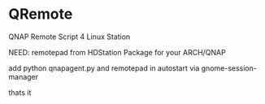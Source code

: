 # QRemote

QNAP Remote Script 4 Linux Station

NEED: remotepad from HDStation Package for your ARCH/QNAP


add python qnapagent.py and remotepad in autostart via gnome-session-manager

thats it
